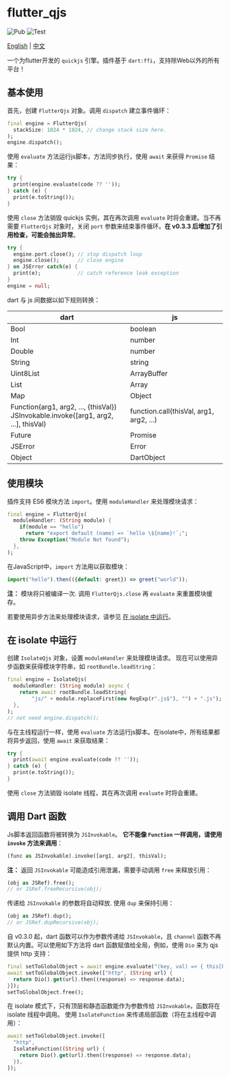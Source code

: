 <!--
 * @Description: 
 * @Author: ekibun
 * @Date: 2020-08-08 08:16:50
 * @LastEditors: ekibun
 * @LastEditTime: 2020-10-03 00:44:41
-->
# flutter_qjs

![Pub](https://img.shields.io/pub/v/flutter_qjs.svg)
![Test](https://github.com/ekibun/flutter_qjs/workflows/Test/badge.svg)

[English](README.md) | [中文](README-CN.md)

一个为flutter开发的 `quickjs` 引擎。插件基于 `dart:ffi`，支持除Web以外的所有平台！

## 基本使用

首先，创建 `FlutterQjs` 对象。调用 `dispatch` 建立事件循环：

```dart
final engine = FlutterQjs(
  stackSize: 1024 * 1024, // change stack size here.
);
engine.dispatch();
```

使用 `evaluate` 方法运行js脚本，方法同步执行，使用 `await` 来获得 `Promise` 结果：

```dart
try {
  print(engine.evaluate(code ?? ''));
} catch (e) {
  print(e.toString());
}
```

使用 `close` 方法销毁 quickjs 实例，其在再次调用 `evaluate` 时将会重建。当不再需要 `FlutterQjs` 对象时，关闭 `port` 参数来结束事件循环。**在 v0.3.3 后增加了引用检查，可能会抛出异常**。

```dart
try {
  engine.port.close(); // stop dispatch loop
  engine.close();      // close engine
} on JSError catch(e) { 
  print(e);            // catch reference leak exception
}
engine = null;
```

dart 与 js 间数据以如下规则转换：

| dart                         | js         |
| ---------------------------- | ---------- |
| Bool                         | boolean    |
| Int                          | number     |
| Double                       | number     |
| String                       | string     |
| Uint8List                    | ArrayBuffer|
| List                         | Array      |
| Map                          | Object     |
| Function(arg1, arg2, ..., {thisVal})<br>JSInvokable.invoke(\[arg1, arg2, ...\], thisVal) | function.call(thisVal, arg1, arg2, ...) |
| Future                       | Promise    |
| JSError                      | Error      |
| Object                       | DartObject |

## 使用模块

插件支持 ES6 模块方法 `import`。使用 `moduleHandler` 来处理模块请求：

```dart
final engine = FlutterQjs(
  moduleHandler: (String module) {
    if(module == "hello")
      return "export default (name) => `hello \${name}!`;";
    throw Exception("Module Not found");
  },
);
```

在JavaScript中，`import` 方法用以获取模块：

```javascript
import("hello").then(({default: greet}) => greet("world"));
```

**注：** 模块将只被编译一次. 调用 `FlutterQjs.close` 再 `evaluate` 来重置模块缓存。

若要使用异步方法来处理模块请求，请参见 [在 isolate 中运行](#在-isolate-中运行)。

## 在 isolate 中运行

创建 `IsolateQjs` 对象，设置 `moduleHandler` 来处理模块请求。 现在可以使用异步函数来获得模块字符串，如 `rootBundle.loadString`：

```dart
final engine = IsolateQjs(
  moduleHandler: (String module) async {
    return await rootBundle.loadString(
        "js/" + module.replaceFirst(new RegExp(r".js$"), "") + ".js");
  },
);
// not need engine.dispatch();
```

与在主线程运行一样，使用 `evaluate` 方法运行js脚本。在isolate中，所有结果都将异步返回，使用 `await` 来获取结果：

```dart
try {
  print(await engine.evaluate(code ?? ''));
} catch (e) {
  print(e.toString());
}
```

使用 `close` 方法销毁 isolate 线程，其在再次调用 `evaluate` 时将会重建。

## 调用 Dart 函数

Js脚本返回函数将被转换为 `JSInvokable`。 **它不能像 `Function` 一样调用，请使用 `invoke` 方法来调用**：

```dart
(func as JSInvokable).invoke([arg1, arg2], thisVal);
```

**注：** 返回 `JSInvokable` 可能造成引用泄漏，需要手动调用 `free` 来释放引用：

```dart
(obj as JSRef).free();
// or JSRef.freeRecursive(obj);
```

传递给 `JSInvokable` 的参数将自动释放. 使用 `dup` 来保持引用：

```dart
(obj as JSRef).dup();
// or JSRef.dupRecursive(obj);
```

自 v0.3.0 起，dart 函数可以作为参数传递给 `JSInvokable`，且 `channel` 函数不再默认内置。可以使用如下方法将 dart 函数赋值给全局，例如，使用 `Dio` 来为 qjs 提供 http 支持：

```dart
final setToGlobalObject = await engine.evaluate("(key, val) => { this[key] = val; }");
await setToGlobalObject.invoke(["http", (String url) {
  return Dio().get(url).then((response) => response.data);
}]);
setToGlobalObject.free();
```

在 isolate 模式下，只有顶层和静态函数能作为参数传给 `JSInvokable`，函数将在 isolate 线程中调用。 使用 `IsolateFunction` 来传递局部函数（将在主线程中调用）：

```dart
await setToGlobalObject.invoke([
  "http",
  IsolateFunction((String url) {
    return Dio().get(url).then((response) => response.data);
  }),
]);
```